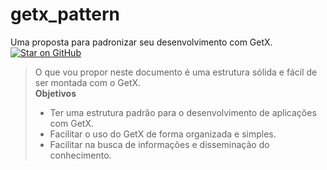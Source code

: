 # getx_pattern
Uma proposta para padronizar seu desenvolvimento com GetX.  
[![Star on GitHub](https://img.shields.io/github/stars/kauemurakami/getx_pattern.svg?style=flat&logo=github&colorB=deeppink&label=stars)](https://github.com/kauemurakami/getx_pattern)

>O que vou propor neste documento é uma estrutura sólida e fácil de ser montada com o GetX.  
>**Objetivos**  
> - Ter uma estrutura padrão para o desenvolvimento de aplicações com GetX.  
> - Facilitar o uso do GetX de forma organizada e simples.  
> - Facilitar na busca de informações e disseminação do conhecimento.  

